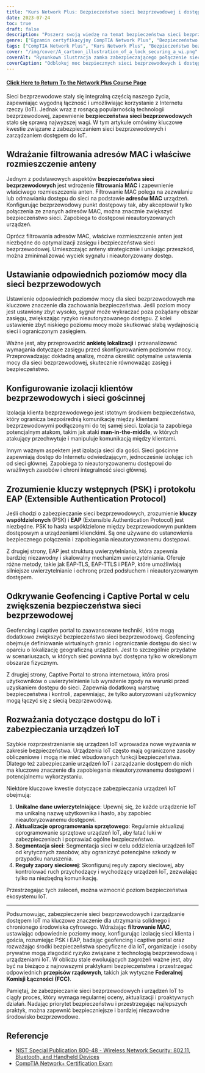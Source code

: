 ```yaml
---
title: "Kurs Network Plus: Bezpieczeństwo sieci bezprzewodowej i dostęp do IoT"
date: 2023-07-24
toc: true
draft: false
description: "Poszerz swoją wiedzę na temat bezpieczeństwa sieci bezprzewodowych i dostępu do IoT dzięki temu kompleksowemu kursowi Network+. Dowiedz się więcej o filtrowaniu adresów MAC, rozmieszczaniu anten, konfiguracji poziomu mocy, kluczach wstępnych, EAP, geofencingu i zabezpieczeniach urządzeń IoT."
genre: ["Egzamin certyfikacyjny CompTIA Network Plus", "Bezpieczeństwo bezprzewodowe", "Dostęp do IoT", "Filtrowanie adresów MAC", "Rozmieszczenie anteny", "Poziomy mocy", "Izolacja klienta", "Izolacja sieci gości", "Klucze współdzielone", "EAP", "Geofencing", "Captive Portal", "Bezpieczeństwo IoT", "Sieci bezprzewodowe", "Cyberbezpieczeństwo", "Certyfikacja IT", "Podstawy pracy w sieci", "Technologia informacyjna", "Nauka online", "Rozwój zawodowy"]
tags: ["CompTIA Network Plus", "Kurs Network Plus", "Bezpieczeństwo bezprzewodowe", "Dostęp do IoT", "Filtrowanie adresów MAC", "Rozmieszczenie anteny", "Poziomy mocy", "Izolacja klienta", "Izolacja sieci gości", "Klucze współdzielone", "EAP", "Geofencing", "Captive Portal", "Bezpieczeństwo IoT", "Sieci bezprzewodowe", "Cyberbezpieczeństwo", "Certyfikacja IT", "Podstawy pracy w sieci", "Nauka online", "Rozwój zawodowy", "Bezpieczeństwo sieci bezprzewodowej", "Technologia bezprzewodowa", "Najlepsze praktyki w zakresie bezpieczeństwa sieci", "Bezpieczeństwo urządzeń IoT", "Wytyczne FCC", "Środki bezpieczeństwa sieci", "Optymalizacja sieci bezprzewodowej", "Wydajność sieci bezprzewodowej", "Segmentacja sieci IoT", "Uwierzytelnianie sieci bezprzewodowej"]
cover: "/img/cover/A_cartoon_illustration_of_a_lock_securing_a_wi.png"
coverAlt: "Rysunkowa ilustracja zamka zabezpieczającego połączenie sieci bezprzewodowej."
coverCaption: "Odblokuj moc bezpiecznych sieci bezprzewodowych i dostępu do IoT"
---
```


#### [Click Here to Return To the Network Plus Course Page](/network-plus-start)

Sieci bezprzewodowe stały się integralną częścią naszego życia, zapewniając wygodną łączność i umożliwiając korzystanie z Internetu rzeczy (IoT). Jednak wraz z rosnącą popularnością technologii bezprzewodowej, zapewnienie **bezpieczeństwa sieci bezprzewodowych** stało się sprawą najwyższej wagi. W tym artykule omówimy kluczowe kwestie związane z zabezpieczaniem sieci bezprzewodowych i zarządzaniem dostępem do IoT.

## Wdrażanie filtrowania adresów MAC i właściwe rozmieszczenie anteny

Jednym z podstawowych aspektów **bezpieczeństwa sieci bezprzewodowych** jest wdrożenie **filtrowania MAC** i zapewnienie właściwego rozmieszczenia anten. Filtrowanie MAC polega na zezwalaniu lub odmawianiu dostępu do sieci na podstawie **adresów MAC** urządzeń. Konfigurując bezprzewodowy punkt dostępowy tak, aby akceptował tylko połączenia ze znanych adresów MAC, można znacznie zwiększyć bezpieczeństwo sieci. Zapobiega to dostępowi nieautoryzowanych urządzeń.

Oprócz filtrowania adresów MAC, właściwe rozmieszczenie anten jest niezbędne do optymalizacji zasięgu i bezpieczeństwa sieci bezprzewodowej. Umieszczając anteny strategicznie i unikając przeszkód, można zminimalizować wyciek sygnału i nieautoryzowany dostęp.

## Ustawianie odpowiednich poziomów mocy dla sieci bezprzewodowych

Ustawienie odpowiednich poziomów mocy dla sieci bezprzewodowych ma kluczowe znaczenie dla zachowania bezpieczeństwa. Jeśli poziom mocy jest ustawiony zbyt wysoko, sygnał może wykraczać poza pożądany obszar zasięgu, zwiększając ryzyko nieautoryzowanego dostępu. Z kolei ustawienie zbyt niskiego poziomu mocy może skutkować słabą wydajnością sieci i ograniczonym zasięgiem.

Ważne jest, aby przeprowadzić **ankietę lokalizacji** i przeanalizować wymagania dotyczące zasięgu przed skonfigurowaniem poziomów mocy. Przeprowadzając dokładną analizę, można określić optymalne ustawienia mocy dla sieci bezprzewodowej, skutecznie równoważąc zasięg i bezpieczeństwo.

## Konfigurowanie izolacji klientów bezprzewodowych i sieci gościnnej

Izolacja klienta bezprzewodowego jest istotnym środkiem bezpieczeństwa, który ogranicza bezpośrednią komunikację między klientami bezprzewodowymi podłączonymi do tej samej sieci. Izolacja ta zapobiega potencjalnym atakom, takim jak ataki **man-in-the-middle**, w których atakujący przechwytuje i manipuluje komunikacją między klientami.

Innym ważnym aspektem jest izolacja sieci dla gości. Sieci gościnne zapewniają dostęp do Internetu odwiedzającym, jednocześnie izolując ich od sieci głównej. Zapobiega to nieautoryzowanemu dostępowi do wrażliwych zasobów i chroni integralność sieci głównej.

## Zrozumienie kluczy wstępnych (PSK) i protokołu EAP (Extensible Authentication Protocol)

Jeśli chodzi o zabezpieczanie sieci bezprzewodowych, zrozumienie **kluczy współdzielonych** (PSK) i **EAP** (Extensible Authentication Protocol) jest niezbędne. PSK to hasła współdzielone między bezprzewodowym punktem dostępowym a urządzeniami klienckimi. Są one używane do ustanowienia bezpiecznego połączenia i zapobiegania nieautoryzowanemu dostępowi.

Z drugiej strony, EAP jest strukturą uwierzytelniania, która zapewnia bardziej niezawodny i skalowalny mechanizm uwierzytelniania. Oferuje różne metody, takie jak EAP-TLS, EAP-TTLS i PEAP, które umożliwiają silniejsze uwierzytelnianie i ochronę przed podsłuchem i nieautoryzowanym dostępem.

## Odkrywanie Geofencing i Captive Portal w celu zwiększenia bezpieczeństwa sieci bezprzewodowej

Geofencing i captive portal to zaawansowane techniki, które mogą dodatkowo zwiększyć bezpieczeństwo sieci bezprzewodowej. Geofencing obejmuje definiowanie wirtualnych granic i ograniczanie dostępu do sieci w oparciu o lokalizację geograficzną urządzeń. Jest to szczególnie przydatne w scenariuszach, w których sieć powinna być dostępna tylko w określonym obszarze fizycznym.

Z drugiej strony, Captive Portal to strona internetowa, która prosi użytkowników o uwierzytelnienie lub wyrażenie zgody na warunki przed uzyskaniem dostępu do sieci. Zapewnia dodatkową warstwę bezpieczeństwa i kontroli, zapewniając, że tylko autoryzowani użytkownicy mogą łączyć się z siecią bezprzewodową.

## Rozważania dotyczące dostępu do IoT i zabezpieczania urządzeń IoT

Szybkie rozprzestrzenianie się urządzeń IoT wprowadza nowe wyzwania w zakresie bezpieczeństwa. Urządzenia IoT często mają ograniczone zasoby obliczeniowe i mogą nie mieć wbudowanych funkcji bezpieczeństwa. Dlatego też zabezpieczanie urządzeń IoT i zarządzanie dostępem do nich ma kluczowe znaczenie dla zapobiegania nieautoryzowanemu dostępowi i potencjalnemu wykorzystaniu.

Niektóre kluczowe kwestie dotyczące zabezpieczania urządzeń IoT obejmują:

1. **Unikalne dane uwierzytelniające**: Upewnij się, że każde urządzenie IoT ma unikalną nazwę użytkownika i hasło, aby zapobiec nieautoryzowanemu dostępowi.
2. **Aktualizacje oprogramowania sprzętowego**: Regularnie aktualizuj oprogramowanie sprzętowe urządzeń IoT, aby łatać luki w zabezpieczeniach i poprawiać ogólne bezpieczeństwo.
3. **Segmentacja sieci**: Segmentacja sieci w celu oddzielenia urządzeń IoT od krytycznych zasobów, aby ograniczyć potencjalne szkody w przypadku naruszenia.
4. **Reguły zapory sieciowej**: Skonfiguruj reguły zapory sieciowej, aby kontrolować ruch przychodzący i wychodzący urządzeń IoT, zezwalając tylko na niezbędną komunikację.

Przestrzegając tych zaleceń, można wzmocnić poziom bezpieczeństwa ekosystemu IoT.

______

Podsumowując, zabezpieczenie sieci bezprzewodowych i zarządzanie dostępem IoT ma kluczowe znaczenie dla utrzymania solidnego i chronionego środowiska cyfrowego. Wdrażając **filtrowanie MAC**, ustawiając odpowiednie poziomy mocy, konfigurując izolację sieci klienta i gościa, rozumiejąc PSK i EAP, badając geofencing i captive portal oraz rozważając środki bezpieczeństwa specyficzne dla IoT, organizacje i osoby prywatne mogą złagodzić ryzyko związane z technologią bezprzewodową i urządzeniami IoT. W obliczu stale ewoluujących zagrożeń ważne jest, aby być na bieżąco z najnowszymi praktykami bezpieczeństwa i przestrzegać odpowiednich **przepisów rządowych**, takich jak wytyczne **Federalnej Komisji Łączności (FCC)**.

Pamiętaj, że zabezpieczanie sieci bezprzewodowych i urządzeń IoT to ciągły proces, który wymaga regularnej oceny, aktualizacji i proaktywnych działań. Nadając priorytet bezpieczeństwu i przestrzegając najlepszych praktyk, można zapewnić bezpieczniejsze i bardziej niezawodne środowisko bezprzewodowe.

## Referencje

- [NIST Special Publication 800-48 - Wireless Network Security: 802.11, Bluetooth, and Handheld Devices](https://csrc.nist.gov/publications/detail/sp/800-48/rev-1/final)
- [CompTIA Network+ Certification Exam](https://www.comptia.org/certifications/network)
